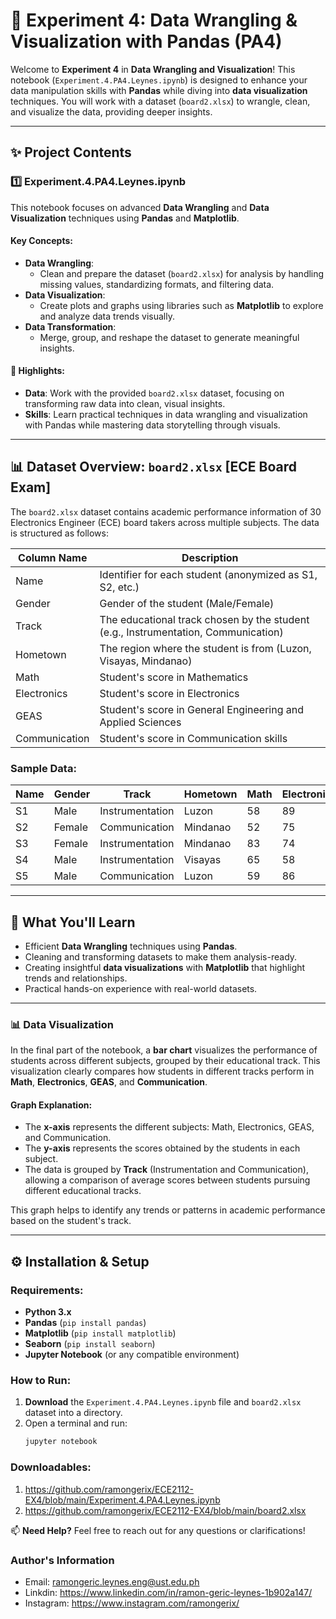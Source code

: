 # 💽 Experiment 4: Data Wrangling & Visualization with Pandas (PA4)

Welcome to **Experiment 4** in **Data Wrangling and Visualization**! This notebook (`Experiment.4.PA4.Leynes.ipynb`) is designed to enhance your data manipulation skills with **Pandas** while diving into **data visualization** techniques. You will work with a dataset (`board2.xlsx`) to wrangle, clean, and visualize the data, providing deeper insights.

---

## ✨ Project Contents

### 1️⃣ **Experiment.4.PA4.Leynes.ipynb**

This notebook focuses on advanced **Data Wrangling** and **Data Visualization** techniques using **Pandas** and **Matplotlib**.

#### Key Concepts:
- **Data Wrangling**:
  - Clean and prepare the dataset (`board2.xlsx`) for analysis by handling missing values, standardizing formats, and filtering data.
- **Data Visualization**:
  - Create plots and graphs using libraries such as **Matplotlib** to explore and analyze data trends visually.
- **Data Transformation**:
  - Merge, group, and reshape the dataset to generate meaningful insights.
  
#### 🚀 Highlights:
- **Data**: Work with the provided `board2.xlsx` dataset, focusing on transforming raw data into clean, visual insights.
- **Skills**: Learn practical techniques in data wrangling and visualization with Pandas while mastering data storytelling through visuals.

---

## 📊 Dataset Overview: `board2.xlsx` [ECE Board Exam]

The `board2.xlsx` dataset contains academic performance information  of 30 Electronics Engineer (ECE) board takers across multiple subjects. The data is structured as follows:

| Column Name    | Description                                                         |
|----------------|---------------------------------------------------------------------|
| Name           | Identifier for each student (anonymized as S1, S2, etc.)            |
| Gender         | Gender of the student (Male/Female)                                 |
| Track          | The educational track chosen by the student (e.g., Instrumentation, Communication) |
| Hometown       | The region where the student is from (Luzon, Visayas, Mindanao)      |
| Math           | Student's score in Mathematics                                      |
| Electronics    | Student's score in Electronics                                      |
| GEAS           | Student's score in General Engineering and Applied Sciences         |
| Communication  | Student's score in Communication skills                             |

### Sample Data:
| Name  | Gender | Track            | Hometown | Math | Electronics | GEAS | Communication |
|-------|--------|------------------|----------|------|-------------|------|---------------|
| S1    | Male   | Instrumentation   | Luzon    | 58   | 89          | 75   | 78            |
| S2    | Female | Communication     | Mindanao | 52   | 75          | 90   | 52            |
| S3    | Female | Instrumentation   | Mindanao | 83   | 74          | 77   | 57            |
| S4    | Male   | Instrumentation   | Visayas  | 65   | 58          | 91   | 68            |
| S5    | Male   | Communication     | Luzon    | 59   | 86          | 43   | 88            |

---

## 🌟 What You'll Learn

- Efficient **Data Wrangling** techniques using **Pandas**.
- Cleaning and transforming datasets to make them analysis-ready.
- Creating insightful **data visualizations** with **Matplotlib** that highlight trends and relationships.
- Practical hands-on experience with real-world datasets.

---

### 📊 Data Visualization

In the final part of the notebook, a **bar chart** visualizes the performance of students across different subjects, grouped by their educational track. This visualization clearly compares how students in different tracks perform in **Math**, **Electronics**, **GEAS**, and **Communication**.

#### Graph Explanation:

- The **x-axis** represents the different subjects: Math, Electronics, GEAS, and Communication.
- The **y-axis** represents the scores obtained by the students in each subject.
- The data is grouped by **Track** (Instrumentation and Communication), allowing a comparison of average scores between students pursuing different educational tracks.

This graph helps to identify any trends or patterns in academic performance based on the student's track.

---

## ⚙️ Installation & Setup

### Requirements:
- **Python 3.x**
- **Pandas** (`pip install pandas`)
- **Matplotlib** (`pip install matplotlib`)
- **Seaborn** (`pip install seaborn`)
- **Jupyter Notebook** (or any compatible environment)

### How to Run:
1. **Download** the `Experiment.4.PA4.Leynes.ipynb` file and `board2.xlsx` dataset into a directory.
2. Open a terminal and run:
   ```bash
   jupyter notebook

### Downloadables:
1. https://github.com/ramongerix/ECE2112-EX4/blob/main/Experiment.4.PA4.Leynes.ipynb
2. https://github.com/ramongerix/ECE2112-EX4/blob/main/board2.xlsx

📫 **Need Help?** Feel free to reach out for any questions or clarifications!
### Author's Information
- Email: ramongeric.leynes.eng@ust.edu.ph
- Linkdin: https://www.linkedin.com/in/ramon-geric-leynes-1b902a147/
- Instagram: https://www.instagram.com/ramongerix/


   
